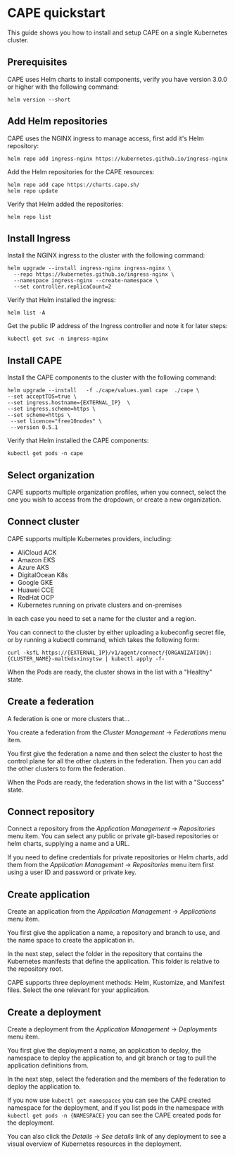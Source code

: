 # CAPE quickstart

This guide shows you how to install and setup CAPE on a single Kubernetes cluster.

## Prerequisites

CAPE uses Helm charts to install components, verify you have version 3.0.0 or higher with the following command:

```shell
helm version --short
```

## Add Helm repositories

CAPE uses the NGINX ingress to manage access, first add it's Helm repository:

```shell
helm repo add ingress-nginx https://kubernetes.github.io/ingress-nginx
```

Add the Helm repositories for the CAPE resources:

```shell
helm repo add cape https://charts.cape.sh/
helm repo update
```

Verify that Helm added the repositories:

```shell
helm repo list
```

## Install Ingress

Install the NGINX ingress to the cluster with the following command:

```shell
helm upgrade --install ingress-nginx ingress-nginx \
  --repo https://kubernetes.github.io/ingress-nginx \
  --namespace ingress-nginx --create-namespace \
  --set controller.replicaCount=2
```

Verify that Helm installed the ingress:

```shell
helm list -A
```

Get the public IP address of the Ingress controller and note it for later steps:

```shell
kubectl get svc -n ingress-nginx
```

## Install CAPE

Install the CAPE components to the cluster with the following command:

<!-- TODO: Explain further -->

```shell
helm upgrade --install   -f ./cape/values.yaml cape  ./cape \
--set acceptTOS=true \
--set ingress.hostname={EXTERNAL_IP}  \
--set ingress.scheme=https \
--set scheme=https \
 --set licence="free10nodes" \
 --version 0.5.1
```

Verify that Helm installed the CAPE components:

```shell
kubectl get pods -n cape
```

## Select organization

<!-- TODO: Screenshot -->

CAPE supports multiple organization profiles, when you connect, select the one you wish to access from the dropdown, or create a new organization.

## Connect cluster

CAPE supports multiple Kubernetes providers, including:

- AliCloud ACK
- Amazon EKS
- Azure AKS
- DigitalOcean K8s
- Google GKE
- Huawei CCE
- RedHat OCP
- Kubernetes running on private clusters and on-premises

In each case you need to set a name for the cluster and a region.

You can connect to the cluster by either uploading a kubeconfig secret file, or by running a kubectl command, which takes the following form:

```shell
curl -ksfL https://{EXTERNAL_IP}/v1/agent/connect/{ORGANIZATION}:{CLUSTER_NAME}-maltkdsxinsytsw | kubectl apply -f-
```

When the Pods are ready, the cluster shows in the list with a "Healthy" state.

<!-- TODO: SCREENSHOT -->

## Create a federation

A federation is one or more clusters that…

You create a federation from the _Cluster Management_ -> _Federations_ menu item.

You first give the federation a name and then select the cluster to host the control plane for all the other clusters in the federation. Then you can add the other clusters to form the federation.

When the Pods are ready, the federation shows in the list with a "Success" state.

<!-- TODO: Order and structure -->

## Connect repository

Connect a repository from the _Application Management_ -> _Repositories_ menu item. You can select any public or private git-based repositories or helm charts, supplying a name and a URL.

If you need to define credentials for private repositories or Helm charts, add them from the _Application Management_ -> _Repositories_ menu item first using a user ID and password or private key.

## Create application

Create an application from the _Application Management_ -> _Applications_ menu item.

You first give the application a name, a repository and branch to use, and the name space to create the application in.

In the next step, select the folder in the repository that contains the Kubernetes manifests that define the application. This folder is relative to the repository root.

CAPE supports three deployment methods: Helm, Kustomize, and Manifest files. Select the one relevant for your application.

## Create a deployment

Create a deployment from the _Application Management_ -> _Deployments_ menu item.

You first give the deployment a name, an application to deploy, the namespace to deploy the application to, and git branch or tag to pull the application definitions from.

In the next step, select the federation and the members of the federation to deploy the application to.

If you now use `kubectl get namespaces` you can see the CAPE created namespace for the deployment, and if you list pods in the namespace with `kubectl get pods -n {NAMESPACE}` you can see the CAPE created pods for the deployment.

You can also click the _Details_ -> _See details_ link of any deployment to see a visual overview of Kubernetes resources in the deployment.

<!-- TODO: Access application? -->
